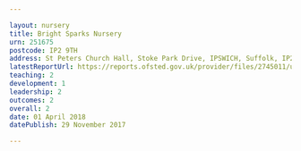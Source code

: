 ```yaml
---

layout: nursery
title: Bright Sparks Nursery
urn: 251675
postcode: IP2 9TH
address: St Peters Church Hall, Stoke Park Drive, IPSWICH, Suffolk, IP2 9TH
latestReportUrl: https://reports.ofsted.gov.uk/provider/files/2745011/urn/251675.pdf
teaching: 2
development: 1
leadership: 2
outcomes: 2
overall: 2
date: 01 April 2018 
datePublish: 29 November 2017

---
```

